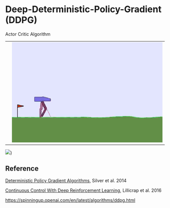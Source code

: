 # Deep-Deterministic-Policy-Gradient (DDPG)
Actor Critic Algorithm

|  |  |
| - | - |
|  | <img src="https://github.com/GuillaumeSachet/Deep-Deterministic-Policy-Gradient/blob/main/Pictures/BipedalWalker-v2.gif"> |

<img src="https://spinningup.openai.com/en/latest/_images/math/5811066e89799e65be299ec407846103fcf1f746.svg">)

## Reference

[Deterministic Policy Gradient Algorithms](http://proceedings.mlr.press/v32/silver14.pdf), Silver et al. 2014

[Continuous Control With Deep Reinforcement Learning](https://arxiv.org/abs/1509.02971), Lillicrap et al. 2016

https://spinningup.openai.com/en/latest/algorithms/ddpg.html

